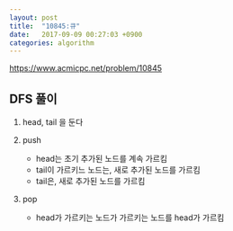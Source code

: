 ```yaml
---
layout: post
title:  "10845:큐"
date:   2017-09-09 00:27:03 +0900
categories: algorithm
---
```



<https://www.acmicpc.net/problem/10845>

## DFS 풀이
1. head, tail 을 둔다


2. push
	- head는 초기 추가된 노드를 계속 가르킴
	- tail이 가르키느 노드는, 새로 추가된 노드를 가르킴
	- tail은, 새로 추가된 노드를 가르킴
3. pop
	- head가 가르키는 노드가 가르키는 노드를 head가 가르킴